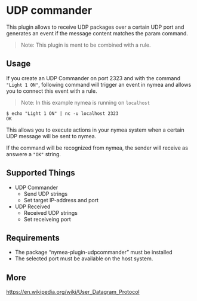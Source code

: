 # UDP commander

This plugin allows to receive UDP packages over a certain UDP port and generates an event if the message content matches the param command.

> Note: This plugin is ment to be combined with a rule.

## Usage

If you create an UDP Commander on port 2323 and with the command `"Light 1 ON"`, following command will trigger an event in nymea and allows you to connect this event with a rule.

> Note: In this example nymea is running on `localhost`


    $ echo "Light 1 ON" | nc -u localhost 2323
    OK

This allows you to execute actions in your nymea system when a certain UDP message will be sent to nymea.

If the command will be recognized from nymea, the sender will receive as answere a `"OK"` string.

## Supported Things

* UDP Commander
    * Send UDP strings
    * Set target IP-address and port
* UDP Received
    * Received UDP strings
    * Set receiveing port

## Requirements

* The package “nymea-plugin-udpcommander” must be installed
* The selected port must be available on the host system.

## More

https://en.wikipedia.org/wiki/User_Datagram_Protocol


